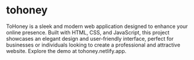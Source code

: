 # tohoney
ToHoney is a sleek and modern web application designed to enhance your online presence. Built with HTML, CSS, and JavaScript, this project showcases an elegant design and user-friendly interface, perfect for businesses or individuals looking to create a professional and attractive website. Explore the demo at tohoney.netlify.app.
